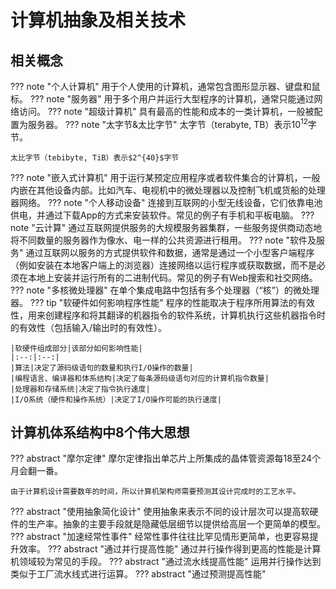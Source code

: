 # 计算机抽象及相关技术
## 相关概念
??? note "个人计算机"
	用于个人使用的计算机，通常包含图形显示器、键盘和鼠标。
??? note "服务器"
	用于多个用户并运行大型程序的计算机，通常只能通过网络访问。
??? note "超级计算机"
	具有最高的性能和成本的一类计算机，一般被配置为服务器。
??? note "太字节&太比字节"
	太字节（terabyte, TB）表示$10^{12}$字节。

	太比字节（tebibyte, TiB）表示$2^{40}$字节
??? note "嵌入式计算机"
	用于运行某预定应用程序或者软件集合的计算机，一般内嵌在其他设备内部。比如汽车、电视机中的微处理器以及控制飞机或货船的处理器网络。
??? note "个人移动设备"
	连接到互联网的小型无线设备，它们依靠电池供电，并通过下载App的方式来安装软件。常见的例子有手机和平板电脑。
??? note "云计算"
	通过互联网提供服务的大规模服务器集群，一些服务提供商动态地将不同数量的服务器作为像水、电一样的公共资源进行租用。
??? note "软件及服务"
	通过互联网以服务的方式提供软件和数据，通常是通过一个小型客户端程序（例如安装在本地客户端上的浏览器）连接网络以运行程序或获取数据，而不是必须在本地上安装并运行所有的二进制代码。常见的例子有Web搜索和社交网络。
??? note "多核微处理器"
	在单个集成电路中包括有多个处理器（“核”）的微处理器。
??? tip "软硬件如何影响程序性能"
	程序的性能取决于程序所用算法的有效性，用来创建程序和将其翻译的机器指令的软件系统，计算机执行这些机器指令时的有效性（包括输入/输出时的有效性）。

	|软硬件组成部分|该部分如何影响性能|
	|:--:|:--:|
	|算法|决定了源码级语句的数量和执行I/O操作的数量|
	|编程语言、编译器和体系结构|决定了每条源码级语句对应的计算机指令数量|
	|处理器和存储系统|决定了指令执行速度|
	|I/O系统（硬件和操作系统）|决定了I/O操作可能的执行速度|

## 计算机体系结构中8个伟大思想
??? abstract "摩尔定律"
	摩尔定律指出单芯片上所集成的晶体管资源每18至24个月会翻一番。

	由于计算机设计需要数年的时间，所以计算机架构师需要预测其设计完成时的工艺水平。
??? abstract "使用抽象简化设计"
	使用抽象来表示不同的设计层次可以提高软硬件的生产率。抽象的主要手段就是隐藏低层细节以提供给高层一个更简单的模型。
??? abstract "加速经常性事件"
	经常性事件往往比罕见情形更简单，也更容易提升效率。
??? abstract "通过并行提高性能"
	通过并行操作得到更高的性能是计算机领域较为常见的手段。
??? abstract "通过流水线提高性能"
	运用并行操作达到类似于工厂流水线式进行运算。
??? abstract "通过预测提高性能"
	